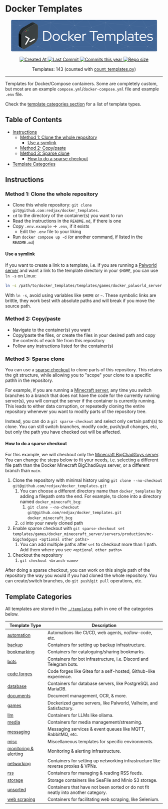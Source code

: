 # Docker Templates <!-- omit in toc -->

<!-- Repo image -->
<p align="center">
  <a href="https://github.com/redjax/docker_templates">
    <picture>
      <source media="(prefers-color-scheme: dark)" srcset="src/img/repo-readme-header.png">
      <img src="src/img/repo-readme-header.png" height="100">
    </picture>
  </a>
</p>

<!-- Git Badges -->
<p align="center">
  <a href="https://github.com/redjax/docker_templates">
    <img alt="Created At" src="https://img.shields.io/github/created-at/redjax/docker_templates">
  </a>
  <a href="https://github.com/redjax/docker_templates/commit">
    <img alt="Last Commit" src="https://img.shields.io/github/last-commit/redjax/docker_templates">
  </a>
  <a href="https://github.com/redjax/docker_templates/commit">
    <img alt="Commits this year" src="https://img.shields.io/github/commit-activity/y/redjax/docker_templates">
  </a>
  <a href="https://github.com/redjax/docker_templates">
    <img alt="Repo size" src="https://img.shields.io/github/repo-size/redjax/docker_templates">
  </a>
  <!-- ![GitHub Latest Release](https://img.shields.io/github/release-date/redjax/docker_templates) -->
  <!-- ![GitHub commits since latest release](https://img.shields.io/github/commits-since/redjax/docker_templates/latest) -->
  <!-- ![GitHub Actions Workflow Status](https://img.shields.io/github/actions/workflow/status/redjax/docker_templates/tests.yml) -->
</p>

<p align="center">
  Templates: 143
  <span>(counted with <a href="./scripts/count_templates.py">count_templates.py</a>)</span>
</p>

---

Templates for Docker/Compose containers. Some are completely custom, but most are an example `compose.yml`/`docker-compose.yml` file and example `.env` file.

Check the [template categories section](#template-categories) for a list of template types.

## Table of Contents  <!-- omit in toc -->

- [Instructions](#instructions)
  - [Method 1: Clone the whole repository](#method-1-clone-the-whole-repository)
    - [Use a symlink](#use-a-symlink)
  - [Method 2: Copy/paste](#method-2-copypaste)
  - [Method 3: Sparse clone](#method-3-sparse-clone)
    - [How to do a sparse checkout](#how-to-do-a-sparse-checkout)
- [Template Categories](#template-categories)

## Instructions

### Method 1: Clone the whole repository

- Clone this whole repository: `git clone git@github.com:redjax/docker_templates`.
- `cd` to the directory of the container(s) you want to run
- Read the instructions in the `README.md`, if there is one
- Copy `.env.example` -> `.env`, if it exists
  - Edit the `.env` file to your liking
- Run `docker compose up -d` (or another command, if listed in the `README.md`)

#### Use a symlink

If you want to create a link to a template, i.e. if you are running a [Palworld server](./templates/games/docker_palworld_server/) and want a link to the template directory in your `$HOME`, you can use `ln -s` on Linux:

```bash
ln -s /path/to/docker_templates/templates/games/docker_palworld_server /path/to/link
```

With `ln -s`, avoid using variables like `$HOME` or `~`. These symbolic links are brittle, they work best with absolute paths and will break if you move the source path.

### Method 2: Copy/paste

- Navigate to the container(s) you want
- Copy/paste the files, or create the files in your desired path and copy the contents of each file from this repository
- Follow any instructions listed for the container(s)

### Method 3: Sparse clone

You can use a [sparse checkout](https://git-scm.com/docs/git-sparse-checkout) to clone parts of this repository. This retains the git structure, while allowing you to "scope" your clone to a specific pathh in the repository.

For example, if you are running a [Minecraft server](./templates/games/docker_minecraft_server/), any time you switch branches to a branch that does not have the code for the currently running server(s), you will corrupt the server if the container is currently running. This leads to either data corruption, or repeatedly cloning the entire repository whenever you want to modify parts of the repository tree.

Instead, you can do a `git sparse-checkout` and select only certain path(s) to clone. You can still switch branches, modify code, push/pull changes, etc, but only the path you have checked out will be affected.

#### How to do a sparse checkout

For this example, we will checkout only the [Minecraft BigChadGuys server](./templates/games/docker_minecraft_server/servers/production/mc-bigchadguys/). You can change the steps below to fit your needs, i.e. selecting a different file path than the Docker Minecraft BigChadGuys server, or a different branch than `main`.

1. Clone the repository with minimal history using `git clone --no-checkout git@github.com/redjax/docker_templates.git`
   1. You can choose a different directory name than `docker_templates` by adding a filepath onto the end. For example, to clone into a directory named `docker_minecraft_bcg`:
      1. `git clone --no-checkout git@github.com/redjax/docker_templates.git docker_minecraft_bcg`
   2. `cd` into your newly cloned path
2. Enable sparse checkout with `git sparse-checkout set templates/games/docker_mineceraft_server/servers/production/mc-bigchadguys <optional other paths>`
   1. You can add multiple paths after `set` to checkout more than 1 path. Add them where you see `<optional other paths>`
3. Checkout the repository
   1. `git checkout <branch-name>`

After doing a sparse checkout, you can work on this single path of the repository the way you would if you had cloned the whole repository. You can create/switch branches, do `git push`/`git pull` operations, etc.

## Template Categories

All templates are stored in the [`./templates`](./templates) path in one of the categories below.

| Template Type                                            | Description                                                                      |
| -------------------------------------------------------- | -------------------------------------------------------------------------------- |
| [automation](./templates/automation)                     | Automations like CI/CD, web agents, no/low-code, etc.                            |
| [backup](./templates/backup)                             | Containers for setting up backup infrastructure.                                 |
| [bookmarking](./templates/bookmarking)                   | Containers for cataloguing/sharing bookmarks.                                    |
| [bots](./templates/bots)                                 | Containers for bot infrastructure, i.e. Discord and Telegram bots.               |
| [code forges](./templates/code)                          | Code forges like Gitea for a self-hosted, Github-like experience.                |
| [database](./templates/database)                         | Containers for database servers, like PostgreSQL and MariaDB.                    |
| [documents](./templates/documents)                       | Document management, OCR, & more.                                                |
| [games](./templates/games)                               | Dockerized game servers, like Palworld, Valheim, and Satisfactory.               |
| [llm](./templates/llm)                                   | Containers for LLMs like ollama.                                                 |
| [media](./templates/media)                               | Containers for media management/streaming.                                       |
| [messaging](./templates/messaging)                       | Messaging services & event queues like MQTT, RabbitMQ, etc.                      |
| [misc](./templates/misc)                                 | Miscellaneous templates for specific environments.                               |
| [monitoring & alerting](./templates/monitoring_alerting) | Monitoring & alerting infrastructure.                                            |
| [networking](./templates/networking)                     | Containers for setting up networking infrastructure like reverse proxies & VPNs. |
| [rss](./templates/rss)                                   | Containers for managing & reading RSS feeds.                                     |
| [storage](./templates/storage)                           | Storage containers like SeaFile and Minio S3 storage.                            |
| [unsorted](./templates/unsorted)                         | Containers that have not been sorted or do not fit neatly into another category. |
| [web scraping](./templates/web_scraping/)                | Containers for facilitating web scraping, like Selenium.                         |
